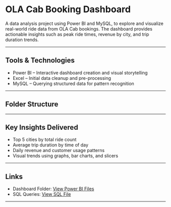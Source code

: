 # OLA Cab Booking Dashboard

A data analysis project using Power BI and MySQL, to explore and visualize real-world ride data from OLA Cab bookings. The dashboard provides actionable insights such as peak ride times, revenue by city, and trip duration trends.

---

## Tools & Technologies
- Power BI – Interactive dashboard creation and visual storytelling  
- Excel – Initial data cleanup and pre-processing   
- MySQL – Querying structured data for pattern recognition  

--- 

## Folder Structure

---

## Key Insights Delivered
- Top 5 cities by total ride count  
- Average trip duration by time of day  
- Daily revenue and customer usage patterns  
- Visual trends using graphs, bar charts, and slicers  

---

## Links
- Dashboard Folder: [View Power BI Files](https://github.com/sachinbarker22/OLA-DashBoard)  
- SQL Queries: [View SQL File](https://github.com/sachinbarker22/OLA-DashBoard/blob/main/SQL/queries.sql)

---

